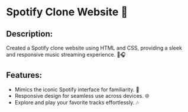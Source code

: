 # Spotify Clone Website 🎵

## Description:
Created a Spotify clone website using HTML and CSS, providing a sleek and responsive music streaming experience. 🚀🎧

## Features:
- Mimics the iconic Spotify interface for familiarity. 📱
- Responsive design for seamless use across devices. 🌐
- Explore and play your favorite tracks effortlessly. 🎶







